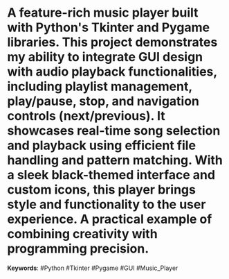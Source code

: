 # A feature-rich music player built with Python's Tkinter and Pygame libraries. This project demonstrates my ability to integrate GUI design with audio playback functionalities, including playlist management, play/pause, stop, and navigation controls (next/previous). It showcases real-time song selection and playback using efficient file handling and pattern matching. With a sleek black-themed interface and custom icons, this player brings style and functionality to the user experience. A practical example of combining creativity with programming precision.



**Keywords**: #Python #Tkinter #Pygame #GUI #Music_Player
